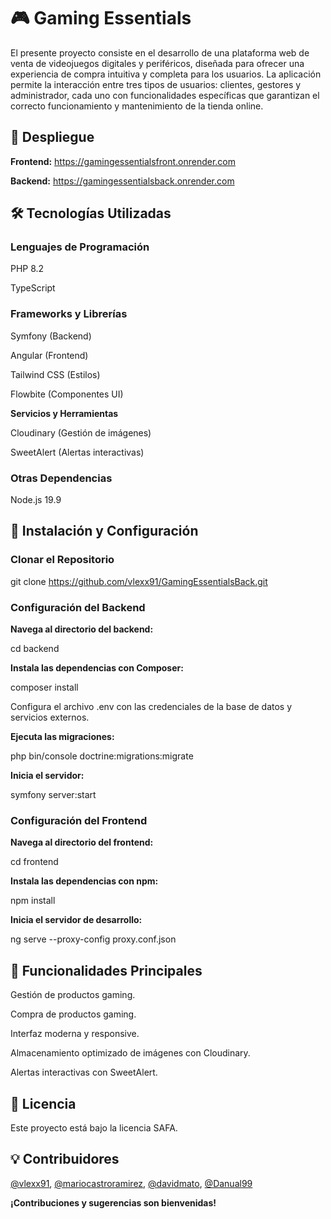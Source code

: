 # 🎮 Gaming Essentials

El presente proyecto consiste en el desarrollo de una plataforma web de venta de videojuegos digitales y periféricos, diseñada para ofrecer una experiencia de compra intuitiva y completa para los usuarios. La aplicación permite la interacción entre tres tipos de usuarios: clientes, gestores y administrador, cada uno con funcionalidades específicas que garantizan el correcto funcionamiento y mantenimiento de la tienda online.


## 🚀 Despliegue


**Frontend:** https://gamingessentialsfront.onrender.com

**Backend:** https://gamingessentialsback.onrender.com


## 🛠 Tecnologías Utilizadas


### Lenguajes de Programación

PHP 8.2

TypeScript

### Frameworks y Librerías

Symfony (Backend)

Angular (Frontend)

Tailwind CSS (Estilos)

Flowbite (Componentes UI)

**Servicios y Herramientas**

Cloudinary (Gestión de imágenes)

SweetAlert (Alertas interactivas)

### Otras Dependencias

Node.js 19.9


## 📂 Instalación y Configuración


### Clonar el Repositorio

 git clone https://github.com/vlexx91/GamingEssentialsBack.git

### Configuración del Backend

**Navega al directorio del backend:**

cd backend

**Instala las dependencias con Composer:**

composer install

Configura el archivo .env con las credenciales de la base de datos y servicios externos.

**Ejecuta las migraciones:**

php bin/console doctrine:migrations:migrate

**Inicia el servidor:**

symfony server:start

### Configuración del Frontend

**Navega al directorio del frontend:**

cd frontend

**Instala las dependencias con npm:**

npm install

**Inicia el servidor de desarrollo:**

ng serve --proxy-config proxy.conf.json


## 📌 Funcionalidades Principales


Gestión de productos gaming.

Compra de productos gaming.

Interfaz moderna y responsive.

Almacenamiento optimizado de imágenes con Cloudinary.

Alertas interactivas con SweetAlert.


## 📄 Licencia


Este proyecto está bajo la licencia SAFA.


## 💡 Contribuidores


[@vlexx91](https://github.com/vlexx91), [@mariocastroramirez](https://github.com/MarioCastroRamirez), [@davidmato](https://github.com/davidmato), [@Danual99](https://github.com/Danual99)

**¡Contribuciones y sugerencias son bienvenidas!**
